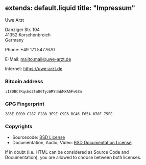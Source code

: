 extends: default.liquid
title: "Impressum"
---

Uwe Arzt

Danziger Str. 104<br/>
41352 Korschenbroich<br/>
Germany

Phone: +49 171 5477670

E-Mail: <mailto:mail@uwe-arzt.de>

Internet: <https://uwe-arzt.de>

### Bitcoin address

```
i1EDBC7Kqshd3tnBGTyzWRYdnbMXA5FvGZm
```

### GPG Fingerprint

```
286E E0D9 C287 F288 3F9E C9E6 BC46 F65A 078F 75FE
```

### Copyrights

* Sourcecode: [BSD License](bsd-license)
* Documentation, Audio, Video: [BSD Documentation License](bsd-documentation-license)

If in doubt (i.e. HTML can be considered as Source Code and Documentation), you are allowed to choose between
both licenses.
